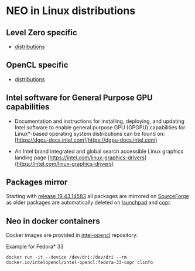 <!---

Copyright (C) 2019-2021 Intel Corporation

SPDX-License-Identifier: MIT

-->

# NEO in Linux distributions

## Level Zero specific

* [distributions](https://github.com/intel/compute-runtime/blob/master/level_zero/doc/DISTRIBUTIONS.md)

## OpenCL specific

* [distributions](https://github.com/intel/compute-runtime/blob/master/opencl/doc/DISTRIBUTIONS.md)

## Intel software for General Purpose GPU capabilities

* Documentation and instructions for installing, deploying, and updating Intel software to enable general purpose GPU (GPGPU) capabilities for Linux*-based operating system distributions can be found on:
    [https://dgpu-docs.intel.com](https://dgpu-docs.intel.com)

* An Intel brand integrated and global search accessible Linux graphics landing page [https://intel.com/linux-graphics-drivers](https://intel.com/linux-graphics-drivers)

## Packages mirror

Starting with [release 19.43.14583](https://github.com/intel/compute-runtime/releases/tag/19.43.14583) all packages are mirrored on
[SourceForge](https://sourceforge.net/projects/intel-compute-runtime) as older packages are automatically deleted on
[launchpad](https://launchpad.net/~intel-opencl/+archive/ubuntu/intel-opencl) and [copr](https://copr.fedorainfracloud.org/coprs/jdanecki/intel-opencl).

## Neo in docker containers

Docker images are provided in [intel-opencl](https://hub.docker.com/r/intelopencl/intel-opencl) repository.

Example for Fedora* 33

```
docker run -it --device /dev/dri:/dev/dri --rm docker.io/intelopencl/intel-opencl:fedora-33-copr clinfo
```

